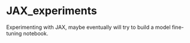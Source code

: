 # JAX_experiments
Experimenting with JAX, maybe eventually will try to build a model fine-tuning notebook.
